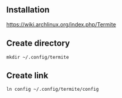 ## Installation
https://wiki.archlinux.org/index.php/Termite

## Create directory

```
mkdir ~/.config/termite
```

## Create link

```
ln config ~/.config/termite/config
```